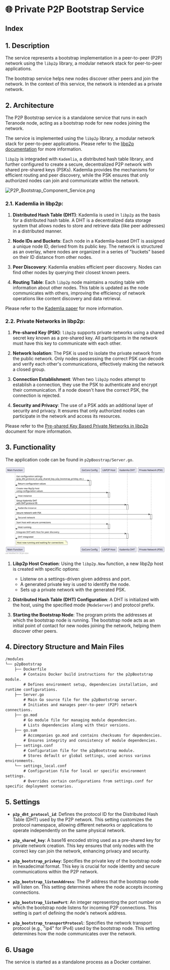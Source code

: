 # 🌐 Private P2P Bootstrap Service

## Index


## 1. Description

The service represents a bootstrap implementation in a peer-to-peer (P2P) network using the `libp2p` library, a modular network stack for peer-to-peer applications.

The bootstrap service helps new nodes discover other peers and join the network. In the context of this service, the network is intended as a private network.


## 2. Architecture

The P2P Bootstrap service is a standalone service that runs in each Teranode node, acting as a bootstrap node for new nodes joining the network.

The service is implemented using the `libp2p` library, a modular network stack for peer-to-peer applications. Please refer to the [libp2p documentation](https://docs.libp2p.io/concepts/introduction/overview/) for more information.

`libp2p` is integraded with `Kademlia`, a distributed hash table library, and further configured to create a secure, decentralized P2P network with shared pre-shared keys (PSKs). Kademlia provides the mechanisms for efficient routing and peer discovery, while the PSK ensures that only authorized nodes can join and communicate within the network.

![P2P_Bootstrap_Component_Service.png](img%2FP2P_Bootstrap_Component_Service.png)


### 2.1. Kademlia in libp2p:

1. **Distributed Hash Table (DHT)**: Kademlia is used in `libp2p` as the basis for a distributed hash table. A DHT is a decentralized data storage system that allows nodes to store and retrieve data (like peer addresses) in a distributed manner.

2. **Node IDs and Buckets**: Each node in a Kademlia-based DHT is assigned a unique node ID, derived from its public key. The network is structured as an overlay, where nodes are organized in a series of "buckets" based on their ID distance from other nodes.

3. **Peer Discovery**: Kademlia enables efficient peer discovery. Nodes can find other nodes by querying their closest known peers.

4. **Routing Table**: Each `libp2p` node maintains a routing table with information about other nodes. This table is updated as the node communicates with others, improving the efficiency of network operations like content discovery and data retrieval.

Please refer to the [Kademlia paper](https://pdos.csail.mit.edu/~petar/papers/maymounkov-kademlia-lncs.pdf) for more information.

### 2.2. Private Networks in libp2p:

1. **Pre-shared Key (PSK)**: `libp2p` supports private networks using a shared secret key known as a pre-shared key. All participants in the network must have this key to communicate with each other.

2. **Network Isolation**: The PSK is used to isolate the private network from the public network. Only nodes possessing the correct PSK can decode and verify each other's communications, effectively making the network a closed group.

3. **Connection Establishment**: When two `libp2p` nodes attempt to establish a connection, they use the PSK to authenticate and encrypt their communication. If a node doesn't have the correct PSK, the connection is rejected.

4. **Security and Privacy**: The use of a PSK adds an additional layer of security and privacy. It ensures that only authorized nodes can participate in the network and access its resources.

Please refer to the [Pre-shared Key Based Private Networks in libp2p](https://github.com/libp2p/specs/blob/master/pnet/Private-Networks-PSK-V1.md) document for more information.



## 3. Functionality

The application code can be found in `p2pBoostrap/Server.go`.

![p2pBootstrap.svg](img%2Fplantuml%2Fp2pBootstrap%2Fp2pBootstrap.svg)


1. **Libp2p Host Creation**: Using the `libp2p.New` function, a new libp2p host is created with specific options:
   - Listenw on a settings-driven given address and port.
   - A generated private key is used to identify the node.
   - Sets up a private network with the generated PSK.

2. **Distributed Hash Table (DHT) Configuration**: A DHT is initialized with the host, using the specified mode (`ModeServer`) and protocol prefix.

3. **Starting the Bootstrap Node**: The program prints the addresses at which the bootstrap node is running. The bootstrap node acts as an initial point of contact for new nodes joining the network, helping them discover other peers.


## 4. Directory Structure and Main Files

```
/modules
└── p2pBootstrap
    ├── Dockerfile
        # Contains Docker build instructions for the p2pBootstrap module.
        # Defines environment setup, dependencies installation, and runtime configurations.
    ├── Server.go
        # Main Go source file for the p2pBootstrap server.
        # Initiates and manages peer-to-peer (P2P) network connections.
    ├── go.mod
        # Go module file for managing module dependencies.
        # Lists dependencies along with their versions.
    ├── go.sum
        # Accompanies go.mod and contains checksums for dependencies.
        # Ensures integrity and consistency of module dependencies.
    ├── settings.conf
        # Configuration file for the p2pBootstrap module.
        # Stores default or global settings, used across various environments.
    └── settings_local.conf
        # Configuration file for local or specific environment settings.
        # Overrides certain configurations from settings.conf for specific deployment scenarios.
```


## 5. Settings

- **`p2p_dht_protocol_id`**: Defines the protocol ID for the Distributed Hash Table (DHT) used by the P2P network. This setting customizes the protocol namespace, allowing different networks or applications to operate independently on the same physical network.


- **`p2p_shared_key`**: A base16 encoded string used as a pre-shared key for private network creation. This key ensures that only nodes with the correct key can join the network, enhancing privacy and security.


- **`p2p_bootstrap_privkey`**: Specifies the private key of the bootstrap node in hexadecimal format. This key is crucial for node identity and secure communications within the P2P network.


- **`p2p_bootstrap_listenAddress`**: The IP address that the bootstrap node will listen on. This setting determines where the node accepts incoming connections.


- **`p2p_bootstrap_listenPort`**: An integer representing the port number on which the bootstrap node listens for incoming P2P connections. This setting is part of defining the node's network address.


- **`p2p_bootstrap_transportProtocol`**: Specifies the network transport protocol (e.g., "ip4" for IPv4) used by the bootstrap node. This setting determines how the node communicates over the network.

## 6. Usage

The service is started as a standalone process as a Docker container.
